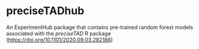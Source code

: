 
# preciseTADhub

An ExperimentHub package that contains pre-trained random forest models associated with the *preciseTAD* R package (https://doi.org/10.1101/2020.09.03.282186)
